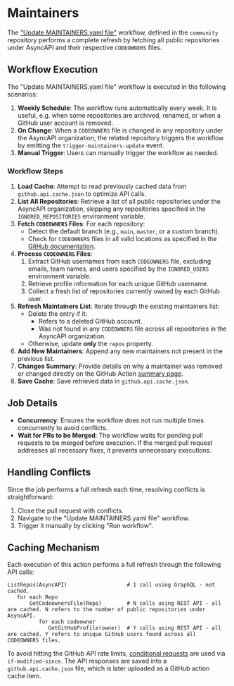 # Maintainers

The ["Update MAINTAINERS.yaml file"](../../update-maintainers.yaml) workflow, defined in the `community` repository performs a complete refresh by fetching all public repositories under AsyncAPI and their respective `CODEOWNERS` files.

## Workflow Execution

The "Update MAINTAINERS.yaml file" workflow is executed in the following scenarios:

1. **Weekly Schedule**: The workflow runs automatically every week. It is useful, e.g. when some repositories are archived, renamed, or when a GitHub user account is removed.
2. **On Change**: When a `CODEOWNERS` file is changed in any repository under the AsyncAPI organization, the related repository triggers the workflow by emitting the `trigger-maintainers-update` event.
3. **Manual Trigger**: Users can manually trigger the workflow as needed.

### Workflow Steps

1. **Load Cache**: Attempt to read previously cached data from `github.api.cache.json` to optimize API calls.
2. **List All Repositories**: Retrieve a list of all public repositories under the AsyncAPI organization, skipping any repositories specified in the `IGNORED_REPOSITORIES` environment variable.
3. **Fetch `CODEOWNERS` Files**: For each repository:
   - Detect the default branch (e.g., `main`, `master`, or a custom branch).
   - Check for `CODEOWNERS` files in all valid locations as specified in the [GitHub documentation](https://docs.github.com/en/repositories/managing-your-repositorys-settings-and-features/customizing-your-repository/about-code-owners#codeowners-file-location).
4. **Process `CODEOWNERS` Files**:
   1. Extract GitHub usernames from each `CODEOWNERS` file, excluding emails, team names, and users specified by the `IGNORED_USERS` environment variable.
   2. Retrieve profile information for each unique GitHub username.
   3. Collect a fresh list of repositories currently owned by each GitHub user.
5. **Refresh Maintainers List**: Iterate through the existing maintainers list:
   - Delete the entry if it:
     - Refers to a deleted GitHub account.
     - Was not found in any `CODEOWNERS` file across all repositories in the AsyncAPI organization.
   - Otherwise, update **only** the `repos` property.
6. **Add New Maintainers**: Append any new maintainers not present in the previous list.
7. **Changes Summary**: Provide details on why a maintainer was removed or changed directly on the GitHub Action [summary page](https://github.blog/2022-05-09-supercharging-github-actions-with-job-summaries/).
8. **Save Cache**: Save retrieved data in `github.api.cache.json`.

## Job Details

- **Concurrency**: Ensures the workflow does not run multiple times concurrently to avoid conflicts.
- **Wait for PRs to be Merged**: The workflow waits for pending pull requests to be merged before execution. If the merged pull request addresses all necessary fixes, it prevents unnecessary executions.

## Handling Conflicts

Since the job performs a full refresh each time, resolving conflicts is straightforward:

1. Close the pull request with conflicts.
2. Navigate to the "Update MAINTAINERS.yaml file" workflow.
3. Trigger it manually by clicking "Run workflow".

## Caching Mechanism

Each execution of this action performs a full refresh through the following API calls:

```
ListRepos(AsyncAPI)                   # 1 call using GraphQL - not cached.
   for each Repo
       GetCodeownersFile(Repo)        # N calls using REST API - all are cached. N refers to the number of public repositories under AsyncAPI.
          for each codeowner
             GetGitHubProfile(owner)  # Y calls using REST API - all are cached. Y refers to unique GitHub users found across all CODEOWNERS files.
```

To avoid hitting the GitHub API rate limits, [conditional requests](https://docs.github.com/en/rest/using-the-rest-api/best-practices-for-using-the-rest-api?apiVersion=2022-11-28#use-conditional-requests-if-appropriate) are used via `if-modified-since`. The API responses are saved into a `github.api.cache.json` file, which is later uploaded as a GitHub action cache item.

